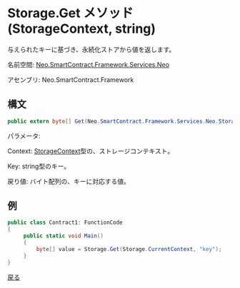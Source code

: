 # Storage.Get メソッド (StorageContext, string)

与えられたキーに基づき、永続化ストアから値を返します。

名前空間: [Neo.SmartContract.Framework.Services.Neo](../../neo.md)

アセンブリ: Neo.SmartContract.Framework

## 構文

```c#
public extern byte[] Get(Neo.SmartContract.Framework.Services.Neo.StorageContext context, string key)
```

パラメータ:

Context: [StorageContext](../StorageContext.md)型の、ストレージコンテキスト。

Key: string型のキー。

戻り値: バイト配列の、キーに対応する値。

## 例

```c#
public class Contract1: FunctionCode
{
     public static void Main()
     {
         byte[] value = Storage.Get(Storage.CurrentContext, "key");
     }
}
```



[戻る](../Storage.md)
